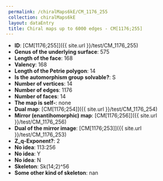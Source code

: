 ```yaml
--- 
 permalink: /chiralMaps6kE/CM_1176_255 
 collection: chiralMaps6kE
 layout: dataEntry
 title: Chiral maps up to 6000 edges - CM[1176;255]
---
```


- **ID**: [CM[1176;255]]({{ site.url }}/test/CM_1176_255)
- **Genus of the underlying surface**: 575
- **Length of the face**: 168
- **Valency**: 168
- **Length of the Petrie polygon**: 14
- **Is the automorphism group solvable?**: S
- **Number of vertices**: 14
- **Number of edges**: 1176
- **Number of faces**: 14
- **The map is self-**: none
- **Dual map**: [CM[1176;254]]({{ site.url }}/test/CM_1176_254)
- **Mirror (enantihomorphic) map**: [CM[1176;256]]({{ site.url }}/test/CM_1176_256)
- **Dual of the mirror image**: [CM[1176;253]]({{ site.url }}/test/CM_1176_253)
- **Z_q-Exponent?**: 2
- **No idea**:  113:256
- **No idea**: Y
- **No idea**: N
- **Skeleton**: Sk(14;2)^56
- **Some other kind of skeleton**: nan
